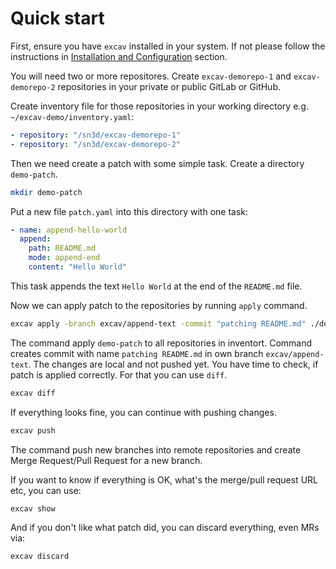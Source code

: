 # Quick start

First, ensure you have `excav` installed in your system. If not please follow the
instructions in [Installation and Configuration](installation.md) section.

You will need two or more repositores. Create `excav-demorepo-1` and `excav-demorepo-2` repositories in your private or public GitLab or GitHub.

Create inventory file for those repositories in your working directory e.g. `~/excav-demo/inventory.yaml`:

``` yaml title="inventory.yaml"
- repository: "/sn3d/excav-demorepo-1"
- repository: "/sn3d/excav-demorepo-2"
```
    
Then we need create a patch with some simple task. Create a directory 
`demo-patch`.

```sh
mkdir demo-patch
```

Put a new file `patch.yaml` into this directory with one task:

```yaml title="demo-patch/patch.yaml"
- name: append-hello-world
  append:
    path: README.md
    mode: append-end
    content: "Hello World"
```

This task appends the text `Hello World` at the end of the `README.md` file.

Now we can apply patch to the repositories by running `apply` command.

```sh
excav apply -branch excav/append-text -commit "patching README.md" ./demo-patch
```

The command apply `demo-patch` to all repositories in inventort. Command 
creates commit with name `patching README.md` in own branch `excav/append-text`. 
The changes are local and not pushed yet. You have time to check, if patch is 
applied correctly. For that you can use `diff`.

```sh
excav diff
``` 

If everything looks fine, you can continue with pushing changes.

```sh
excav push
``` 

The command push new branches into remote repositories and create 
Merge Request/Pull Request for a new branch. 

If you want to know if everything is OK, what's the merge/pull request URL etc, 
you can use:

```sh
excav show
```

And if you don't like what patch did, you can discard everything, even MRs via:

```sh
excav discard
```
